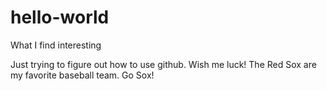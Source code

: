 # hello-world
What I find interesting

Just trying to figure out how to use github. Wish me luck!
The Red Sox are my favorite baseball team. Go Sox!
